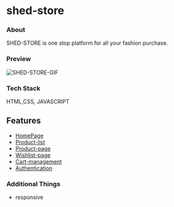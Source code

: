 # shed-store

### About
SHED-STORE is  one stop platform for all your fashion purchase.

### Preview
![SHED-STORE-GIF](/demo/SHED-STORE-GIF.gif)

### Tech Stack
HTML,CSS, JAVASCRIPT

## Features
-  [HomePage](/index.html)
-  [Product-list](/product-list/product-list.html)
-  [Product-page](/product-detail-page/product-page.html)
-  [Wishlist-page](/wishlist-page/wishlist.html)
-  [Cart-management](/cart-management/cart.html)
-  [Authentication](/authentication/login.html)

### Additional Things
- responsive
